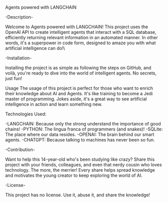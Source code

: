 Agents powered with LANGCHAIN



  -Description-
  
Welcome to Agents powered with LANGCHAIN! This project uses the OpenAI API to create intelligent agents that interact with a SQL database, efficiently returning relevant information in an automated manner. In other words, it's a superpower in code form, designed to amaze you with what artificial intelligence can do!\

-Installation-

Installing the project is as simple as following the steps on GitHub, and voilà, you're ready to dive into the world of intelligent agents. No secrets, just fun!

  Usage
The usage of this project is perfect for those who want to enrich their knowledge about AI and Agents. It's like training to become a Jedi master of programming. Jokes aside, it's a great way to see artificial intelligence in action and learn something new.

  Technologies Used:
  
-LANGCHAIN: Because only the strong understand the importance of good chains!
-PYTHON: The lingua franca of programmers (and snakes)!
-SQLite: The place where our data resides.
-OPENAI: The brain behind our smart agents.
-CHATGPT: Because talking to machines has never been so fun.

  -Contribution-
  
Want to help this 14-year-old who's been studying like crazy? Share this project with your friends, colleagues, and even that nerdy cousin who loves technology. The more, the merrier! Every share helps spread knowledge and motivates the young creator to keep exploring the world of AI.

  -License-
  
This project has no license. Use it, abuse it, and share the knowledge!
